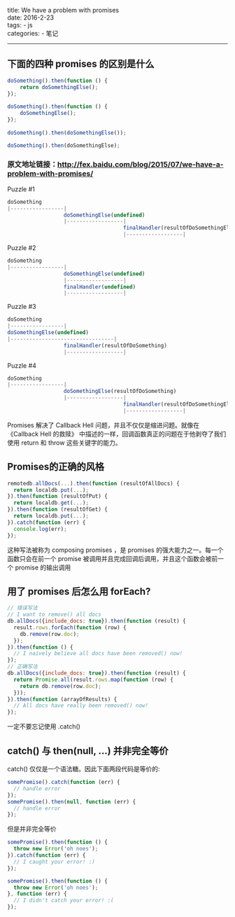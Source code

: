 title: We have a problem with promises  
date: 2016-2-23  
tags:
    - js  
categories:
    - 笔记

---

## 下面的四种 promises 的区别是什么
 
``` js  
doSomething().then(function () {  
    return doSomethingElse();  
});  
  
doSomething().then(function () {  
    doSomethingElse();  
});  
  
doSomething().then(doSomethingElse());  

doSomething().then(doSomethingElse);
```

<!-- more -->

### 原文地址链接：http://fex.baidu.com/blog/2015/07/we-have-a-problem-with-promises/

Puzzle #1

``` js
doSomething
|-----------------|
                  doSomethingElse(undefined)
                  |------------------|
                                     finalHandler(resultOfDoSomethingElse)
                                     |------------------|
```

Puzzle #2

``` js
doSomething
|-----------------|
                  doSomethingElse(undefined)
                  |------------------|
                  finalHandler(undefined)
                  |------------------|
```

Puzzle #3

``` js
doSomething
|-----------------|
doSomethingElse(undefined)
|---------------------------------|
                  finalHandler(resultOfDoSomething)
                  |------------------|
```

Puzzle #4

``` js
doSomething
|-----------------|
                  doSomethingElse(resultOfDoSomething)
                  |------------------|
                                     finalHandler(resultOfDoSomethingElse)
                                     |------------------|
```

Promises 解决了 Callback Hell 问题，并且不仅仅是缩进问题。就像在 《Callback Hell 的救赎》 中描述的一样，回调函数真正的问题在于他剥夺了我们使用 return 和 throw 这些关键字的能力。

## Promises的正确的风格

``` js
remotedb.allDocs(...).then(function (resultOfAllDocs) {
  return localdb.put(...);
}).then(function (resultOfPut) {
  return localdb.get(...);
}).then(function (resultOfGet) {
  return localdb.put(...);
}).catch(function (err) {
  console.log(err);
}); 
```

这种写法被称为 composing promises ，是 promises 的强大能力之一。每一个函数只会在前一个 promise 被调用并且完成回调后调用，并且这个函数会被前一个 promise 的输出调用

## 用了 promises 后怎么用 forEach?

``` js
// 错误写法
// I want to remove() all docs
db.allDocs({include_docs: true}).then(function (result) {
  result.rows.forEach(function (row) {
    db.remove(row.doc);  
  });
}).then(function () {
  // I naively believe all docs have been removed() now!
});
// 正确写法
db.allDocs({include_docs: true}).then(function (result) {
  return Promise.all(result.rows.map(function (row) {
    return db.remove(row.doc);
  }));
}).then(function (arrayOfResults) {
  // All docs have really been removed() now!
});
```

一定不要忘记使用 .catch()

## catch() 与 then(null, ...) 并非完全等价

catch() 仅仅是一个语法糖。因此下面两段代码是等价的:

``` js
somePromise().catch(function (err) {
  // handle error
});
somePromise().then(null, function (err) {
  // handle error
});
```

但是并非完全等价

``` js
somePromise().then(function () {
  throw new Error('oh noes');
}).catch(function (err) {
  // I caught your error! :)
});

somePromise().then(function () {
  throw new Error('oh noes');
}, function (err) {
  // I didn't catch your error! :(
});
```


<br>